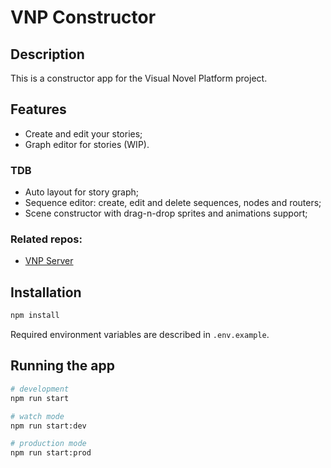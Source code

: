 # VNP Constructor

## Description

This is a constructor app for the Visual Novel Platform project.

## Features

- Create and edit your stories;
- Graph editor for stories (WIP).

### TDB

- Auto layout for story graph;
- Sequence editor: create, edit and delete sequences, nodes and routers;
- Scene constructor with drag-n-drop sprites and animations support;

### Related repos:

- [VNP Server](https://github.com/ksenkso/vn-backend/)

## Installation

```bash
npm install
```

Required environment variables are described in `.env.example`.

## Running the app

```bash
# development
npm run start

# watch mode
npm run start:dev

# production mode
npm run start:prod
```
